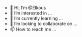 - 👋 Hi, I’m @Elkous
- 👀 I’m interested in ...
- 🌱 I’m currently learning ...
- 💞️ I’m looking to collaborate on ...
- 📫 How to reach me ...

<!---
Elkous/Elkous is a ✨ special ✨ repository because its `README.md` (this file) appears on your GitHub profile.
You can click the Preview link to take a look at your changes.
--->
